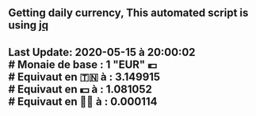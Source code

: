 ## Getting daily currency, This automated script is using [jq](https://stedolan.github.io/jq/)
## Last Update:  2020-05-15 à 20:00:02 </br># Monaie de base : 1 "EUR" 💶 </br> # Equivaut en 🇹🇳 à :  3.149915 </br> # Equivaut en 💵 à : 1.081052</br> # Equivaut en 🐱‍💻 à :  0.000114

